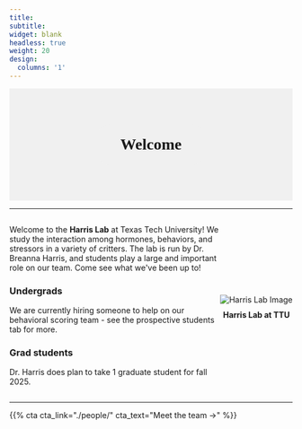 ```yaml
---
title: 
subtitle:
widget: blank
headless: true
weight: 20
design:
  columns: '1'
---
```


<div style="display: flex; justify-content: center; align-items: center; height: 5vh; background-color: #f0f0f0;">
    <div style="display: inline-block; background-color: #f0f0f0; padding: 20px 40px; border-radius: 20px; text-align: center;">
        <h1 style="font-family: 'Playfair Display', serif; margin: 0;">Welcome</h1>
    </div>
</div>

---

<div style="display: flex; align-items: center;">
    <div style="flex: 1;">
        <p>Welcome to the <strong>Harris Lab</strong> at Texas Tech University! We study the interaction among hormones, behaviors, and stressors in a variety of critters. The lab is run by Dr. Breanna Harris, and students play a large and important role on our team. Come see what we've been up to!</p>
        <h3>Undergrads</h3>
        <p>We are currently hiring someone to help on our behavioral scoring team - see the prospective students tab for more.</p>
        <h3>Grad students</h3>
        <p>Dr. Harris does plan to take 1 graduate student for fall 2025.</p>
    </div>
    <div style="margin-top: 20px; text-align: center;">
        <img src="https://github.com/breanna-n-harris/Harris-lab-website/assets/58483740/c3e6e8b7-28d7-4e78-a747-56f2bb79dc21" alt="Harris Lab Image" style="max-width: 500px; height: auto;">
        <p style="margin-top: 10px;"><strong>Harris Lab at TTU</strong></p>
    </div>
</div>

---



{{% cta cta_link="./people/" cta_text="Meet the team →" %}}
